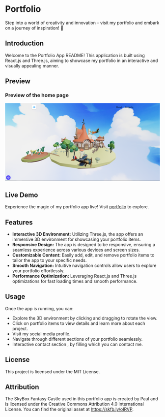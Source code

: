 # Portfolio

Step into a world of creativity and innovation – visit my portfolio and embark on a journey of inspiration! 🚀

## Introduction

Welcome to the Portfolio App README! This application is built using React.js and Three.js, aiming to showcase my portfolio in an interactive and visually appealing manner.


## Preview
### Preview of the home page
![Portfolio](/public/portfolio.png)


## Live Demo
Experience the magic of my portfolio app live! Visit [portfolio](https://example.com) to explore.

## Features
- **Interactive 3D Environment:** Utilizing Three.js, the app offers an immersive 3D environment for showcasing your portfolio items.
- **Responsive Design:** The app is designed to be responsive, ensuring a seamless experience across various devices and screen sizes.
- **Customizable Content:** Easily add, edit, and remove portfolio items to tailor the app to your specific needs.
- **Smooth Navigation:** Intuitive navigation controls allow users to explore your portfolio effortlessly.
- **Performance Optimization:** Leveraging React.js and Three.js optimizations for fast loading times and smooth performance.

## Usage
Once the app is running, you can:
- Explore the 3D environment by clicking and dragging to rotate the view.
- Click on portfolio items to view details and learn more about each project.
- Visit my social media profile.
- Navigate through different sections of your portfolio seamlessly.
- Interactive contact section , by filling which you can contact me.

## License
This project is licensed under the MIT License.



## Attribution
The SkyBox Fantasy Castle used in this portfolio app is created by Paul and is licensed under the Creative Commons Attribution 4.0 International License. You can find the original asset at https://skfb.ly/oIRVP.
